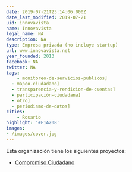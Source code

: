 ```yaml
---
date: 2019-07-21T23:14:06.000Z
date_last_modified: 2019-07-21
uid: innovavista
name: Innovavista
legal_name: NA
description: NA
type: Empresa privada (no incluye startup)
url: www.innovavista.net
year_founded: 2013
facebook: NA
twitter: NA
tags:
    - monitoreo-de-servicios-publicos]
  - mapeo-ciudadano]
  - transparencia-y-rendicion-de-cuentas]
  - participación-ciudadana]
  - otro]
  - periodismo-de-datos]
cities: 
    - Rosario
highlight: '#F1A208'
images:
- /images/cover.jpg
---
```


Esta organización tiene los siguientes proyectos:

- [Compromiso Ciudadano](/i/compromiso-ciudadano.html)
